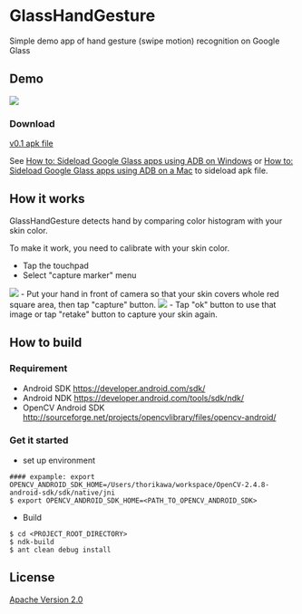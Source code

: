 GlassHandGesture
================

Simple demo app of hand gesture (swipe motion) recognition on Google Glass

## Demo
<a href="https://www.youtube.com/watch?v=g2gWza8Z7ig"><img src="http://thorikawa.github.io/GlassHandGesture/img/youtube.png" /></a>

### Download
[v0.1 apk file](https://github.com/thorikawa/GlassHandGesture/releases/download/v0.1/GlassHandGesture-0.1.0.apk)

See [How to: Sideload Google Glass apps using ADB on Windows](http://googleglassfans.com/archives/3054/sideload-google-glass-apps-windows/) or [How to: Sideload Google Glass apps using ADB on a Mac](http://googleglassfans.com/archives/2924/set-adb-mac-sideload-apps-google-glass/) to sideload apk file.

## How it works
GlassHandGesture detects hand by comparing color histogram with your skin color. 

To make it work, you need to calibrate with your skin color.
- Tap the touchpad
- Select "capture marker" menu
<img src="http://thorikawa.github.io/GlassHandGesture/img/capture_marker.png" />
- Put your hand in front of camera so that your skin covers whole red square area, then tap "capture" button.
<img src="http://thorikawa.github.io/GlassHandGesture/img/skin_capture.png" />
- Tap "ok" button to use that image or tap "retake" button to capture your skin again.

## How to build
### Requirement
* Android SDK <https://developer.android.com/sdk/>
* Android NDK <https://developer.android.com/tools/sdk/ndk/>
* OpenCV Android SDK <http://sourceforge.net/projects/opencvlibrary/files/opencv-android/>

### Get it started

* set up environment
```
#### expample: export OPENCV_ANDROID_SDK_HOME=/Users/thorikawa/workspace/OpenCV-2.4.8-android-sdk/sdk/native/jni
$ export OPENCV_ANDROID_SDK_HOME=<PATH_TO_OPENCV_ANDROID_SDK>
```
* Build
```
$ cd <PROJECT_ROOT_DIRECTORY>
$ ndk-build
$ ant clean debug install
```

## License

[Apache Version 2.0](http://www.apache.org/licenses/LICENSE-2.0.html)
